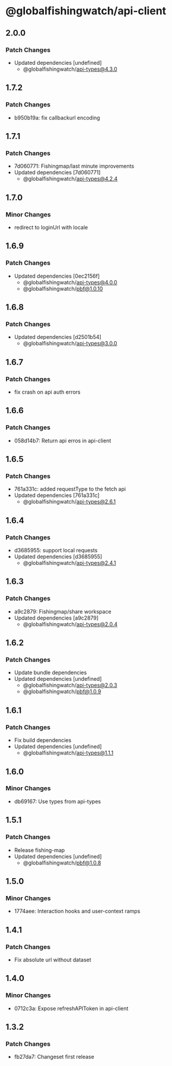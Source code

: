 # @globalfishingwatch/api-client

## 2.0.0

### Patch Changes

- Updated dependencies [undefined]
  - @globalfishingwatch/api-types@4.3.0

## 1.7.2

### Patch Changes

- b950b19a: fix callbackurl encoding

## 1.7.1

### Patch Changes

- 7d060771: Fishingmap/last minute improvements
- Updated dependencies [7d060771]
  - @globalfishingwatch/api-types@4.2.4

## 1.7.0

### Minor Changes

- redirect to loginUrl with locale

## 1.6.9

### Patch Changes

- Updated dependencies [0ec2156f]
  - @globalfishingwatch/api-types@4.0.0
  - @globalfishingwatch/pbf@1.0.10

## 1.6.8

### Patch Changes

- Updated dependencies [d2501b54]
  - @globalfishingwatch/api-types@3.0.0

## 1.6.7

### Patch Changes

- fix crash on api auth errors

## 1.6.6

### Patch Changes

- 058d14b7: Return api erros in api-client

## 1.6.5

### Patch Changes

- 761a331c: added requestType to the fetch api
- Updated dependencies [761a331c]
  - @globalfishingwatch/api-types@2.6.1

## 1.6.4

### Patch Changes

- d3685955: support local requests
- Updated dependencies [d3685955]
  - @globalfishingwatch/api-types@2.4.1

## 1.6.3

### Patch Changes

- a9c2879: Fishingmap/share workspace
- Updated dependencies [a9c2879]
  - @globalfishingwatch/api-types@2.0.4

## 1.6.2

### Patch Changes

- Update bundle dependencies
- Updated dependencies [undefined]
  - @globalfishingwatch/api-types@2.0.3
  - @globalfishingwatch/pbf@1.0.9

## 1.6.1

### Patch Changes

- Fix build dependencies
- Updated dependencies [undefined]
  - @globalfishingwatch/api-types@1.1.1

## 1.6.0

### Minor Changes

- db69167: Use types from api-types

## 1.5.1

### Patch Changes

- Release fishing-map
- Updated dependencies [undefined]
  - @globalfishingwatch/pbf@1.0.8

## 1.5.0

### Minor Changes

- 1774aee: Interaction hooks and user-context ramps

## 1.4.1

### Patch Changes

- Fix absolute url without dataset

## 1.4.0

### Minor Changes

- 0712c3a: Expose refreshAPIToken in api-client

## 1.3.2

### Patch Changes

- fb27da7: Changeset first release

